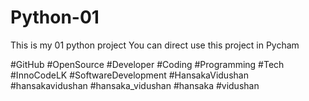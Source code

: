 # Python-01
This is my 01 python project
You can direct use this project in Pycham

#GitHub #OpenSource #Developer #Coding #Programming #Tech #InnoCodeLK #SoftwareDevelopment #HansakaVidushan #hansakavidushan #hansaka_vidushan #hansaka #vidushan